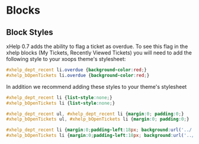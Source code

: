 # Blocks

## Block Styles

xHelp 0.7 adds the ability to flag a ticket as overdue. To see this flag in the xhelp blocks \(My Tickets, Recently Viewed Tickets\) you will need to add the following style to your xoops theme's stylesheet:

```css
#xhelp_dept_recent li.overdue {background-color:red;}
#xhelp_bOpenTickets li.overdue {background-color:red;}
```

In addition we recommend adding these styles to your theme's stylesheet

```css
#xhelp_dept_recent li {list-style:none;}
#xhelp_bOpenTickets li {list-style:none;}

#xhelp_dept_recent ul, #xhelp_dept_recent li {margin:0; padding:0;}
#xhelp_bOpenTickets ul, #xhelp_bOpenTickets li {margin:0; padding:0;}

#xhelp_dept_recent li {margin:0;padding-left:18px; background:url('../../modules/xhelp/assets/images/ticket-small.png') no-repeat 0 50%; line-height:16px;padding-bottom:2px;}
#xhelp_bOpenTickets li {margin:0;padding-left:18px; background:url('../../modules/xhelp/assets/images/ticket-small.png') no-repeat 0 50%; line-height:16px;padding-bottom:2px;}
```

